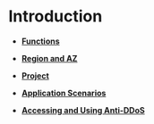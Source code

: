 # Introduction<a name="en-us_topic_0023977447"></a>

-   **[Functions](functions.md)**  

-   **[Region and AZ](region-and-az.md)**  

-   **[Project](project.md)**  

-   **[Application Scenarios](application-scenarios.md)**  

-   **[Accessing and Using Anti-DDoS](accessing-and-using-anti-ddos.md)**  


